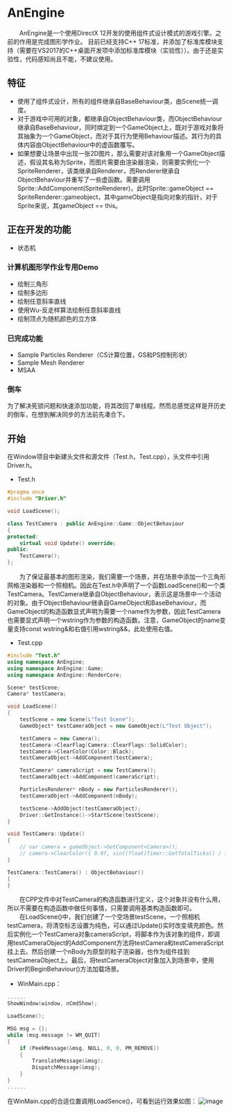 # AnEngine

&#8195;&#8195;AnEngine是一个使用DirectX 12开发的使用组件式设计模式的游戏引擎。之前的作用是完成图形学作业。
目前已经支持C++ 17标准，并添加了标准库模块支持（需要在VS2017的C++桌面开发项中添加标准库模块（实验性））。由于还是实验性，代码感知尚且不能，不建议使用。

## 特征
* 使用了组件式设计，所有的组件继承自BaseBehaviour类，由Scene统一调度。
* 对于游戏中可用的对象，都继承自ObjectBehaviour类，而ObjectBehaviour继承自BaseBehaviour，同时绑定到一个GameObject上，既对于游戏对象将其抽象为一个GameObject，而对于其行为使用Behaviour描述。其行为的具体内容由ObjectBehaviour中的虚函数覆写。
* 如果想要让场景中出现一张2D图片，那么需要对该对象用一个GameObject描述，假设其名称为Sprite，而图片需要由渲染器渲染，则需要实例化一个SpriteRenderer，该类继承自Renderer，而Renderer继承自ObjectBehaviour并重写了一些虚函数。需要调用Sprite::AddComponent(SpriteRenderer)，此时Sprite::gameObject == SpriteRenderer::gameobject，其中gameObject是指向对象的指针，对于Sprite来说，其gameObject == this。

## 正在开发的功能
* 状态机

### 计算机图形学作业专用Demo
* 绘制三角形
* 绘制多边形
* 绘制任意斜率直线
* 使用Wu-反走样算法绘制任意斜率直线
* 绘制顶点为随机颜色的立方体

### 已完成功能
* Sample Particles Renderer（CS计算位置，GS和PS控制形状）
* Sample Mesh Renderer
* MSAA

### 倒车
为了解决死锁问题和快速添加功能，将其改回了单线程。然而总感觉这样是开历史的倒车，在想到解决同步的方法前先凑合下。

## 开始
在Window项目中新建头文件和源文件（Test.h，Test.cpp），头文件中引用 Driver.h。
* Test.h
``` cpp
#pragma once
#include "Driver.h"

void LoadScene();

class TestCamera : public AnEngine::Game::ObjectBehaviour
{
protected:
	virtual void Update() override;
public:
	TestCamera();
};

```
&#8195;&#8195;为了保证最基本的图形渲染，我们需要一个场景，并在场景中添加一个三角形网格渲染器和一个照相机。因此在Test.h中声明了一个函数LoadScene()和一个类TestCamera。TestCamera继承自ObjectBehaviour，表示这是场景中一个活动的对象。由于ObjectBehaviour继承自GameObject和BaseBehaviour，而GameObject的构造函数显式声明为需要一个name作为参数，因此TestCamera也需要显式声明一个wstring作为参数的构造函数。注意，GameObject的name变量支持const wstring&和右值引用wstring&&，此处使用右值。
* Test.cpp
``` cpp
#include "Test.h"
using namespace AnEngine;
using namespace AnEngine::Game;
using namespace AnEngine::RenderCore;

Scene* testScene;
Camera* testCamera;

void LoadScene()
{
	testScene = new Scene(L"Test Scene");
	GameObject* testCameraObject = new GameObject(L"Test Object");

	testCamera = new Camera();
	testCamera->ClearFlag(Camera::ClearFlags::SolidColor);
	testCamera->ClearColor(Color::Black);
	testCameraObject->AddComponent(testCamera);

	TestCamera* cameraScript = new TestCamera();
	testCameraObject->AddComponent(cameraScript);

	ParticlesRenderer* nBody = new ParticlesRenderer();
	testCameraObject->AddComponent(nBody);

	testScene->AddObject(testCameraObject);
	Driver::GetInstance()->StartScene(testScene);
}

void TestCamera::Update()
{
	// var camera = gameObject->GetComponent<Camera>();
	// camera->ClearColor({ 0.0f, sin((float)Timer::GetTotalTicks() / 180000), sin((float)Timer::GetTotalTicks() / 300000), 1.0f });
}

TestCamera::TestCamera() : ObjectBehaviour()
{
}
```
&#8195;&#8195;在CPP文件中对TestCamera的构造函数进行定义，这个对象并没有什么用，所以不需要在构造函数中做任何事情，只需要调用基类构造函数即可。<br/>
&#8195;&#8195;在LoadScene()中，我们创建了一个空场景testScene，一个照相机testCamera，将清空标志设置为纯色，可以通过Update()实时改变填充颜色。然后实例化一个TestCamera对象cameraScript，将脚本作为该对象的组件，即调用testCameraObject的AddComponent方法将testCamera和testCameraScript挂上去。然后创建一个nBody为原型的粒子渲染器，也作为组件挂到testCameraObject上。最后，将testCameraObject对象加入到场景中，使用Driver的BeginBehaviour()方法加载场景。

* WinMain.cpp：
```cpp
......
ShowWindow(window, nCmdShow);

LoadScene();

MSG msg = {};
while (msg.message != WM_QUIT)
{
	if (PeekMessage(&msg, NULL, 0, 0, PM_REMOVE))
	{
		TranslateMessage(&msg);
		DispatchMessage(&msg);
	}
}
......
```
在WinMain.cpp的合适位置调用LoadSence()，可看到运行效果如图：
![image](./Blogs/Demo2.png)